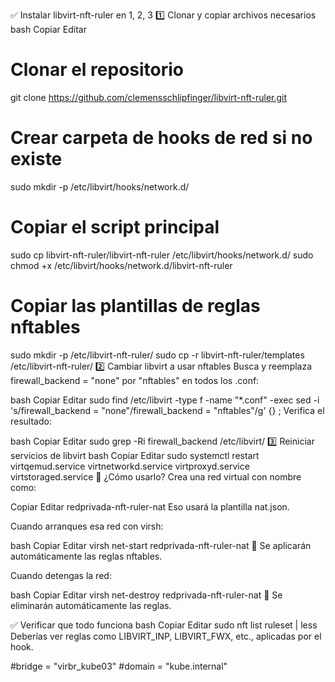 ✅ Instalar libvirt-nft-ruler en 1, 2, 3
1️⃣ Clonar y copiar archivos necesarios
bash
Copiar
Editar
# Clonar el repositorio
git clone https://github.com/clemensschlipfinger/libvirt-nft-ruler.git

# Crear carpeta de hooks de red si no existe
sudo mkdir -p /etc/libvirt/hooks/network.d/

# Copiar el script principal
sudo cp libvirt-nft-ruler/libvirt-nft-ruler /etc/libvirt/hooks/network.d/
sudo chmod +x /etc/libvirt/hooks/network.d/libvirt-nft-ruler

# Copiar las plantillas de reglas nftables
sudo mkdir -p /etc/libvirt-nft-ruler/
sudo cp -r libvirt-nft-ruler/templates /etc/libvirt-nft-ruler/
2️⃣ Cambiar libvirt a usar nftables
Busca y reemplaza firewall_backend = "none" por "nftables" en todos los .conf:

bash
Copiar
Editar
sudo find /etc/libvirt -type f -name "*.conf" -exec sed -i 's/firewall_backend = "none"/firewall_backend = "nftables"/g' {} \;
Verifica el resultado:

bash
Copiar
Editar
sudo grep -Ri firewall_backend /etc/libvirt/
3️⃣ Reiniciar servicios de libvirt
bash
Copiar
Editar
sudo systemctl restart virtqemud.service virtnetworkd.service virtproxyd.service virtstoraged.service
🧪 ¿Cómo usarlo?
Crea una red virtual con nombre como:

Copiar
Editar
redprivada-nft-ruler-nat
Eso usará la plantilla nat.json.

Cuando arranques esa red con virsh:

bash
Copiar
Editar
virsh net-start redprivada-nft-ruler-nat
🔁 Se aplicarán automáticamente las reglas nftables.

Cuando detengas la red:

bash
Copiar
Editar
virsh net-destroy redprivada-nft-ruler-nat
🧹 Se eliminarán automáticamente las reglas.

✅ Verificar que todo funciona
bash
Copiar
Editar
sudo nft list ruleset | less
Deberías ver reglas como LIBVIRT_INP, LIBVIRT_FWX, etc., aplicadas por el hook.




  #bridge    = "virbr_kube03"
  #domain    = "kube.internal"